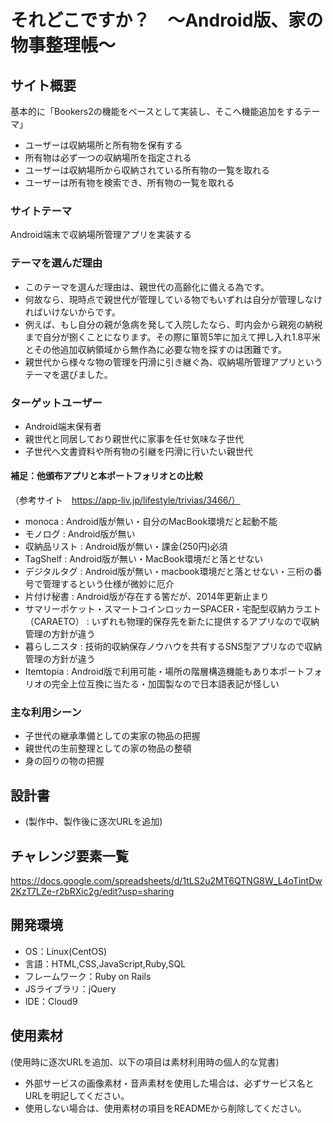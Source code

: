 
# それどこですか？　〜Android版、家の物事整理帳〜

## サイト概要
基本的に「Bookers2の機能をベースとして実装し、そこへ機能追加をするテーマ」
- ユーザーは収納場所と所有物を保有する
- 所有物は必ず一つの収納場所を指定される
- ユーザーは収納場所から収納されている所有物の一覧を取れる
- ユーザーは所有物を検索でき、所有物の一覧を取れる

### サイトテーマ
Android端末で収納場所管理アプリを実装する

### テーマを選んだ理由
- このテーマを選んだ理由は、親世代の高齢化に備える為です。
- 何故なら、現時点で親世代が管理している物でもいずれは自分が管理しなければいけないからです。
- 例えば、もし自分の親が急病を発して入院したなら、町内会から親宛の納税まで自分が捌くことになります。その際に箪笥5竿に加えて押し入れ1.8平米とその他追加収納領域から無作為に必要な物を探すのは困難です。
- 親世代から様々な物の管理を円滑に引き継ぐ為、収納場所管理アプリというテーマを選びました。

### ターゲットユーザー
- Android端末保有者
- 親世代と同居しており親世代に家事を任せ気味な子世代
- 子世代へ文書資料や所有物の引継を円滑に行いたい親世代

#### 補足：他頒布アプリと本ポートフォリオとの比較
（参考サイト　https://app-liv.jp/lifestyle/trivias/3466/）
- monoca : Android版が無い・自分のMacBook環境だと起動不能
- モノログ : Android版が無い
- 収納品リスト : Android版が無い・課金(250円)必須
- TagShelf : Android版が無い・MacBook環境だと落とせない
- デジタルタグ : Android版が無い・macbook環境だと落とせない・三桁の番号で管理するという仕様が微妙に厄介
- 片付け秘書 : Android版が存在する筈だが、2014年更新止まり
- サマリーポケット・スマートコインロッカーSPACER・宅配型収納カラエト（CARAETO） : いずれも物理的保存先を新たに提供するアプリなので収納管理の方針が違う
- 暮らしニスタ : 技術的収納保存ノウハウを共有するSNS型アプリなので収納管理の方針が違う
- Itemtopia : Android版で利用可能・場所の階層構造機能もあり本ポートフォリオの完全上位互換に当たる・加国製なので日本語表記が怪しい

### 主な利用シーン
- 子世代の継承準備としての実家の物品の把握
- 親世代の生前整理としての家の物品の整頓
- 身の回りの物の把握

## 設計書
- (製作中、製作後に逐次URLを追加)

## チャレンジ要素一覧
https://docs.google.com/spreadsheets/d/1tLS2u2MT6QTNG8W_L4oTintDw2KzT7LZe-r2bRXic2g/edit?usp=sharing

## 開発環境
- OS：Linux(CentOS)
- 言語：HTML,CSS,JavaScript,Ruby,SQL
- フレームワーク：Ruby on Rails
- JSライブラリ：jQuery
- IDE：Cloud9

## 使用素材
(使用時に逐次URLを追加、以下の項目は素材利用時の個人的な覚書)
- 外部サービスの画像素材・音声素材を使用した場合は、必ずサービス名とURLを明記してください。
- 使用しない場合は、使用素材の項目をREADMEから削除してください。